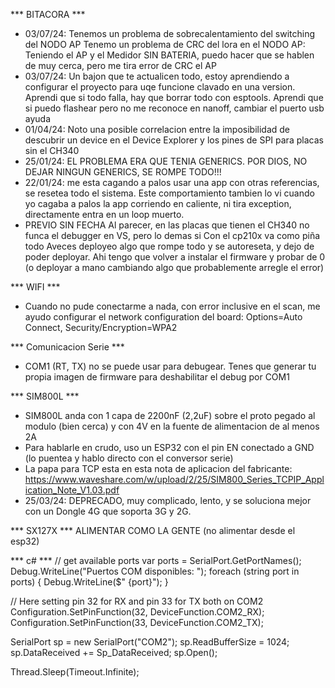 
*** BITACORA ***

- 03/07/24:
    Tenemos un problema de sobrecalentamiento del switching del NODO AP
    Tenemo un problema de CRC del lora en el NODO AP:
        Teniendo el AP y el Medidor SIN BATERIA, puedo hacer que se hablen de muy cerca, pero me tira error de CRC el AP
- 03/07/24: 
    Un bajon que te actualicen todo, estoy aprendiendo a configurar el proyecto para uqe funcione clavado en una version. 
    Aprendi que si todo falla, hay que borrar todo con esptools. 
    Aprendi que si puedo flashear pero no me reconoce en nanoff, cambiar el puerto usb ayuda
- 01/04/24: 
    Noto una posible correlacion entre la imposibilidad de descubrir un device en el Device Explorer y los pines de SPI para placas sin el CH340
- 25/01/24: 
    EL PROBLEMA ERA QUE TENIA GENERICS. POR DIOS, NO DEJAR NINGUN GENERICS, SE ROMPE TODO!!!
- 22/01/24: 
    me esta cagando a palos usar una app con otras referencias, se resetea todo el sistema. Este comportamiento tambien lo vi cuando yo cagaba a palos la app corriendo en caliente, ni tira exception, directamente entra en un loop muerto.
- PREVIO SIN FECHA
    Al parecer, en las placas que tienen el CH340 no funca el debugger en VS, pero lo demas si
    Con el cp210x va como piña todo
    Aveces deployeo algo que rompe todo y se autoreseta, y dejo de poder deployar. Ahi tengo que volver a instalar el firmware y probar de 0 (o deployar a mano cambiando algo que probablemente arregle el error)

*** WIFI ***
- Cuando no pude conectarme a nada, con error inclusive en el scan, me ayudo configurar el network configuration del board: Options=Auto Connect, Security/Encryption=WPA2

*** Comunicacion Serie ***
- COM1 (RT, TX) no se puede usar para debugear. Tenes que generar tu propia imagen de firmware para deshabilitar el debug por COM1

*** SIM800L ***
- SIM800L anda con 1 capa de 2200nF (2,2uF) sobre el proto pegado al modulo (bien cerca) y con 4V en la fuente de alimentacion de al menos 2A
- Para hablarle en crudo, uso un ESP32 con el pin EN conectado a GND (lo puentea y hablo directo con el conversor serie)
- La papa para TCP esta en esta nota de aplicacion del fabricante: https://www.waveshare.com/w/upload/2/25/SIM800_Series_TCPIP_Application_Note_V1.03.pdf
- 25/03/24: DEPRECADO, muy complicado, lento, y se soluciona mejor con un Dongle 4G que soporta 3G y 2G.

*** SX127X ***
ALIMENTAR COMO LA GENTE (no alimentar desde el esp32)

*** c# ***
// get available ports
 var ports = SerialPort.GetPortNames();
 Debug.WriteLine("Puertos COM disponibles: ");
 foreach (string port in ports)
 {
     Debug.WriteLine($" {port}");
 }

 // Here setting pin 32 for RX and pin 33 for TX both on COM2
 Configuration.SetPinFunction(32, DeviceFunction.COM2_RX);
 Configuration.SetPinFunction(33, DeviceFunction.COM2_TX);

 SerialPort sp = new SerialPort("COM2");
 sp.ReadBufferSize = 1024;
 sp.DataReceived += Sp_DataReceived;
 sp.Open();

 Thread.Sleep(Timeout.Infinite);
